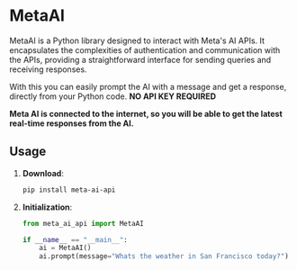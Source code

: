 # MetaAI

MetaAI is a Python library designed to interact with Meta's AI APIs. It encapsulates the complexities of authentication and communication with the APIs, providing a straightforward interface for sending queries and receiving responses.

With this you can easily prompt the AI with a message and get a response, directly from your Python code. **NO API KEY REQUIRED**

**Meta AI is connected to the internet, so you will be able to get the latest real-time responses from the AI.**

## Usage
1. **Download**:

   ```bash
   pip install meta-ai-api
   ```
   
2. **Initialization**:

   ```python
   from meta_ai_api import MetaAI
   
   if __name__ == "__main__":
       ai = MetaAI()
       ai.prompt(message="Whats the weather in San Francisco today?")
   ```
